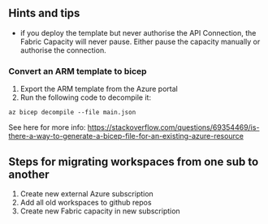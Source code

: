 ## Hints and tips

- if you deploy the template but never authorise the API Connection, the Fabric Capacity will never pause.  Either pause the capacity manually or authorise the connection.

### Convert an ARM template to bicep

1. Export the ARM template from the Azure portal
2. Run the following code to decompile it:

```
az bicep decompile --file main.json
```

See here for more info: https://stackoverflow.com/questions/69354469/is-there-a-way-to-generate-a-bicep-file-for-an-existing-azure-resource



## Steps for migrating workspaces from one sub to another
1. Create new external Azure subscription
2. Add all old workspaces to github repos
3. Create new Fabric capacity in new subscription
